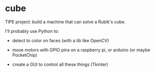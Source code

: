 # cube
TIPE project: build a machine that can solve a Rubik's cube.

I'll probably use Python to: 

* detect to color on faces (with a lib like OpenCV)

* move motors with GPIO pins on a raspberry pi, or arduino (or maybe PocketChip)

* create a GUI to control all these things (Tkinter)
